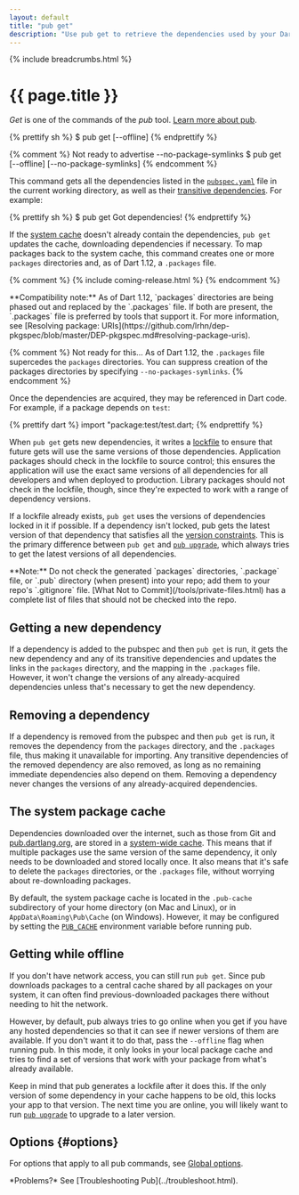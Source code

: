 ```yaml
---
layout: default
title: "pub get"
description: "Use pub get to retrieve the dependencies used by your Dart application."
---
```


{% include breadcrumbs.html %}

# {{ page.title }}

_Get_ is one of the commands of the _pub_ tool.
[Learn more about pub](/tools/pub/).

{% prettify sh %}
$ pub get [--offline]
{% endprettify %}

{% comment %}
Not ready to advertise --no-package-symlinks
$ pub get [--offline] [--no-package-symlinks]
{% endcomment %}

This command gets all the dependencies listed in the
[`pubspec.yaml`](/tools/pub/pubspec.html) file in the current working
directory, as well as their
[transitive dependencies](/tools/pub/glossary.html#transitive-dependency).
For example:

{% prettify sh %}
$ pub get
Got dependencies!
{% endprettify %}

If the [system cache](glossary.html#system-cache)
doesn't already contain the dependencies, `pub get`
updates the cache,
downloading dependencies if necessary.
To map packages back to the system cache,
this command creates one or more `packages` directories and,
as of Dart 1.12, a `.packages` file.

{% comment %}
{% include coming-release.html %}
{% endcomment %}

<aside class="alert alert-info" markdown="1">
  **Compatibility note:**
  As of Dart 1.12,
  `packages` directories are being phased out and
  replaced by the `.packages` file.
  If both are present, the `.packages` file is preferred by
  tools that support it.
  For more information, see 
  [Resolving package: URIs](https://github.com/lrhn/dep-pkgspec/blob/master/DEP-pkgspec.md#resolving-package-uris).
</aside>

{% comment %}
Not ready for this...
As of Dart 1.12, the `.packages` file supercedes the `packages`
directories. You can suppress creation of the packages directories
by specifying `--no-packages-symlinks`.
{% endcomment %}

Once the dependencies are acquired, they may be referenced in Dart code.
For example, if a package depends on `test`:

{% prettify dart %}
import "package:test/test.dart;
{% endprettify %}

When `pub get` gets new dependencies, it writes a
[lockfile](/tools/pub/glossary.html#lockfile) to ensure that future
gets will use the same versions of those dependencies.
Application packages should check in the lockfile to source control;
this ensures the application will use the exact same versions
of all dependencies for all developers and when deployed to production.
Library packages should not check in the lockfile, though, since they're
expected to work with a range of dependency versions.

If a lockfile already exists, `pub get` uses the versions of dependencies
locked in it if possible. If a dependency isn't locked, pub gets the
latest version of that dependency that satisfies all the [version
constraints](/tools/pub/glossary.html#version-constraint).
This is the primary difference between `pub get` and
[`pub upgrade`](pub-upgrade.html), which always tries to
get the latest versions of all dependencies.

<aside class="alert alert-info" markdown="1">
**Note:** Do not check the generated `packages` directories,
`.package` file, or `.pub` directory (when present) into your repo;
add them to your repo's `.gitignore` file.
[What Not to Commit](/tools/private-files.html) has a complete list
of files that should not be checked into the repo.
</aside>

## Getting a new dependency

If a dependency is added to the pubspec and then `pub get` is run,
it gets the new dependency and any of its transitive dependencies and
updates the links in the `packages` directory, and the
mapping in the `.packages` file.
However, it won't change the versions of any already-acquired
dependencies unless that's necessary to get the new dependency.

## Removing a dependency

If a dependency is removed from the pubspec and then `pub get` is run,
it removes the dependency from the `packages` directory, and the
`.packages` file, thus making it unavailable for importing.
Any transitive dependencies of the removed dependency are also removed,
as long as no remaining immediate dependencies also depend on them.
Removing a dependency never changes the versions of any
already-acquired dependencies.

## The system package cache

Dependencies downloaded over the internet, such as those from Git and
[pub.dartlang.org](https://pub.dartlang.org), are stored in a
[system-wide cache](glossary.html#system-cache).
This means that if multiple packages use the same version of the
same dependency, it only needs to be
downloaded and stored locally once. It also means that it's safe to delete
the `packages` directories, or the `.packages` file, without
worrying about re-downloading packages.

By default, the system package cache is located in the `.pub-cache`
subdirectory of your home directory (on Mac and Linux),
or in `AppData\Roaming\Pub\Cache` (on Windows).
However, it may be configured by setting the
[`PUB_CACHE`](/tools/pub/installing.html)
environment variable before running pub.

## Getting while offline

If you don't have network access, you can still run `pub get`.
Since pub downloads packages to a central cache shared by all packages
on your system, it can often find previous-downloaded packages there
without needing to hit the network.

However, by default, pub always tries to go online when you get if you
have any hosted dependencies so that it can see if newer versions of them are
available. If you don't want it to do that, pass the `--offline` flag when
running pub. In this mode, it only looks in your local package cache and
tries to find a set of versions that work with your package from what's already
available.

Keep in mind that pub generates a lockfile after it does this. If the
only version of some dependency in your cache happens to be old, this locks
your app to that version. The next time you are online, you will likely want to
run [`pub upgrade`](pub-upgrade.html) to upgrade to a later version.

## Options {#options}

For options that apply to all pub commands, see
[Global options](/tools/pub/cmd/#global-options).

<aside class="alert alert-info" markdown="1">
*Problems?*
See [Troubleshooting Pub](../troubleshoot.html).
</aside>
